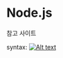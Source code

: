 # Node.js
참고 사이트

syntax: [![Alt text](https://velopert.com/wp-content/uploads/2016/02/nodejs-2560x1440-950x534.png)](https://velopert.com/133)
